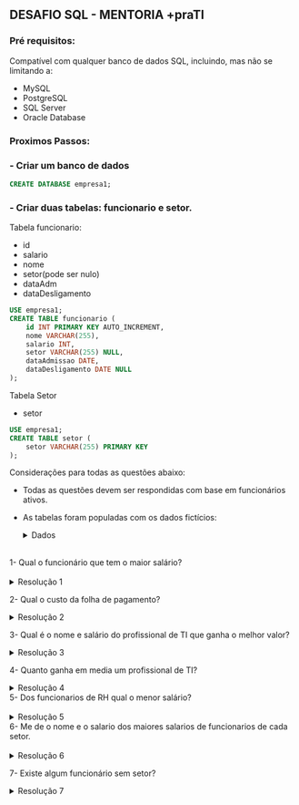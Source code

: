 

## DESAFIO SQL - MENTORIA +praTI

### Pré requisitos:
Compatível com qualquer banco de dados SQL, incluindo, mas não se limitando a:
- MySQL
- PostgreSQL
- SQL Server
- Oracle Database
  
### Proximos Passos:
### - Criar um banco de dados

```sql
CREATE DATABASE empresa1;
```

### - Criar duas tabelas: funcionario e setor.

Tabela funcionario:
- id
- salario
- nome
- setor(pode ser nulo)
- dataAdm
- dataDesligamento

```sql
USE empresa1;
CREATE TABLE funcionario (
    id INT PRIMARY KEY AUTO_INCREMENT,
    nome VARCHAR(255),
    salario INT,
    setor VARCHAR(255) NULL,
    dataAdmissao DATE,
    dataDesligamento DATE NULL
);
```


Tabela Setor
-  setor

```sql
USE empresa1;
CREATE TABLE setor (
    setor VARCHAR(255) PRIMARY KEY
);
```


Considerações para todas as questões abaixo: 
- Todas as questões devem ser respondidas com base em funcionários ativos.
- As tabelas foram populadas com os dados fictícios: 

    <details>
    <summary>Dados</summary>

    ```sql
    USE empresa1;

    INSERT INTO funcionario (nome, salario, setor, dataAdmissao, dataDesligamento) 
    VALUES
        ('Alice Silva', 5000, NULL, '2023-01-01', NULL),
        ('Bob Santos', 6000, 'rh', '2023-02-01', NULL),
        ('Carlos Oliveira', 7000, 'producao', '2023-03-01', NULL),
        ('Daniela Pereira', 8000, 'financeiro', '2023-04-01', NULL),
        ('Eduardo Costa', 9000, 'producao', '2023-05-01', '2023-08-31'),
        ('Fernanda Lima', 10000, 'diretoria', '2023-06-01', NULL),
        ('Gustavo Souza', 5500, 'rh', '2023-07-01', NULL),
        ('Helena Martins', 6600, 'diretoria', '2023-08-01', '2023-05-31'),
        ('Igor Santos', 7700, NULL, '2023-09-01', NULL),
        ('Juliana Lima', 8800, 'producao', '2023-10-01', NULL),
        ('Kai Oliveira', 9900, 'ti', '2023-11-01', NULL),
        ('Laura Costa', 13000, 'rh', '2023-12-01', NULL),
        ('Marcos Oliveira', 6000, 'ti', '2024-01-01', NULL),
        ('Natalia Santos', 7000, 'financeiro', '2024-02-01', NULL),
        ('Otavio Costa', 8000, 'producao', '2024-03-01', NULL),
        ('Patricia Lima', 9000, 'ti', '2024-04-01', NULL),
        ('Quiteria Oliveira', 19000, 'diretoria', '2024-05-01', NULL),
        ('Rafael Souza', 5500, 'ti', '2024-06-01', '2024-07-31'),
        ('Sara Martins', 6600, 'financeiro', '2024-07-01', NULL),
        ('Thiago Lima', 7700, 'producao', '2024-08-01', '2024-05-31');

    INSERT INTO setor (setor)
    VALUES
        ('ti'),
        ('rh'),
        ('diretoria'),
        ('financeiro'),
        ('producao');
    ```
    </details>

<br>
1- Qual o funcionário que tem o maior salário?
<br>
<br>

<details>
  <summary>Resolução 1</summary>
  

```sql
SELECT nome, salario as maiorSalario
FROM funcionario
WHERE dataDesligamento IS NULL AND salario = (SELECT MAX(salario) 
                                              FROM funcionario);
```

</details>

2- Qual o custo da folha de pagamento?

<details>
  <summary>Resolução 2</summary>
  
- O custo total da folha pode ser obtido:

```sql
SELECT
  COUNT(*) as funcionariosAtivos,
  SUM(salario) as folhaTotal
  FROM funcionario
  WHERE dataDesligamento IS NULL;
```

- Para obter o custo por setor:

```sql
SELECT setor, COUNT(*) as funcionariosPorSetor, SUM(salario) as folhaPorSetor
FROM funcionario
WHERE dataDesligamento IS NULL
GROUP BY setor;
```

</details>

3- Qual é o nome e salário do profissional de TI que ganha o melhor valor?

<details>
  <summary>Resolução 3</summary>
  

```sql
SELECT nome, salario, setor
FROM funcionario
WHERE dataDesligamento IS NULL AND setor = 'ti' AND salario = (SELECT MAX(salario) 
                                                               FROM funcionario
                                                               WHERE setor = 'ti');
```

</details>

4- Quanto ganha em media um profissional de TI?
<details>
  <summary>Resolução 4</summary>
  

```sql
SELECT setor, AVG(salario) as mediaSalarial
FROM funcionario
WHERE dataDesligamento IS NULL AND setor = 'ti';
```
</details>
5- Dos funcionarios de RH qual o menor salário?
<br>
<br>
<details>
  <summary>Resolução 5</summary>
  
```sql
SELECT nome, setor, salario as menorSalario, dataAdmissao
FROM funcionario
WHERE dataDesligamento IS NULL AND setor = 'rh' AND salario = (SELECT MIN(salario) 
                                                               FROM funcionario
                                                               WHERE setor = 'rh');
```
</details>
6- Me de o nome e o salario dos maiores salarios de funcionarios de cada setor.
<br>
<br>
<details>
  <summary>Resolução 6</summary>
  
```sql
SELECT setor, MAX(salario) AS maiorSalario
FROM funcionario
WHERE dataDesligamento IS NULL
GROUP BY setor;
```
</details>

7- Existe algum funcionário sem setor?

<details>
  <summary>Resolução 7</summary>
  
```sql
SELECT nome, salario, dataAdmissao
FROM funcionario
WHERE dataDesligamento IS NULL AND setor IS NULL;
```
</details>



